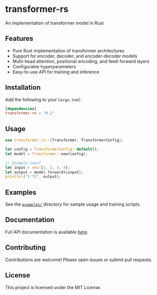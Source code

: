 # transformer-rs
An implementation of transformer model in Rust
## Features

- Pure Rust implementation of transformer architectures
- Support for encoder, decoder, and encoder-decoder models
- Multi-head attention, positional encoding, and feed-forward layers
- Configurable hyperparameters
- Easy-to-use API for training and inference

## Installation

Add the following to your `Cargo.toml`:

```toml
[dependencies]
transformer-rs = "0.1"
```

## Usage

```rust
use transformer_rs::{Transformer, TransformerConfig};

let config = TransformerConfig::default();
let model = Transformer::new(config);

// Example input
let input = vec![1, 2, 3, 4];
let output = model.forward(&input);
println!("{:?}", output);
```

## Examples

See the [`examples/`](examples/) directory for sample usage and training scripts.

## Documentation

Full API documentation is available [here](https://docs.rs/transformer-rs).

## Contributing

Contributions are welcome! Please open issues or submit pull requests.

## License

This project is licensed under the MIT License.
